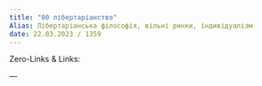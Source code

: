 ```yaml
---
title: "00 лібертаріанство"
Alias: Лібертаріанська філософія, вільні ринки, індивідуалізм
date: 22.03.2023 / 1359  
---
```

Zero-Links & Links:  


—  
